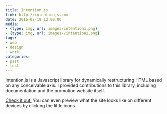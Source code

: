 ```yaml
---
title: Intention.js
link: http://intentionjs.com
date: 2016-02-19 12:00:00
media:
- {type: img, url: images/intention1.png}
- {type: img, url: images//intention2.png}
tags:
- web
- design
- work
categories:
- past
- test
---
```

Intention.js is a Javascript library for dynamically restructuring HTML based on any conceivable axis. I provided contributions to this library, including documentation and the promotion website itself.

[Check it out!](http://intentionjs.com/) You can even preview what the site looks like on different devices by clicking the little icons.
